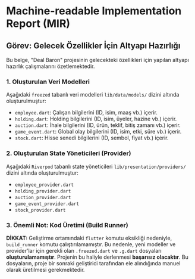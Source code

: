 # Machine-readable Implementation Report (MIR)

## Görev: Gelecek Özellikler İçin Altyapı Hazırlığı

Bu belge, "Deal Baron" projesinin gelecekteki özellikleri için yapılan altyapı hazırlık çalışmalarını özetlemektedir.

### 1. Oluşturulan Veri Modelleri

Aşağıdaki `freezed` tabanlı veri modelleri `lib/data/models/` dizini altında oluşturulmuştur:

- `employee.dart`: Çalışan bilgilerini (ID, isim, maaş vb.) içerir.
- `holding.dart`: Holding bilgilerini (ID, isim, üyeler, hazine vb.) içerir.
- `auction.dart`: İhale bilgilerini (ID, ürün, teklif, bitiş zamanı vb.) içerir.
- `game_event.dart`: Global olay bilgilerini (ID, isim, etki, süre vb.) içerir.
- `stock.dart`: Hisse senedi bilgilerini (ID, sembol, fiyat vb.) içerir.

### 2. Oluşturulan State Yöneticileri (Provider)

Aşağıdaki `Riverpod` tabanlı state yöneticileri `lib/presentation/providers/` dizini altında oluşturulmuştur:

- `employee_provider.dart`
- `holding_provider.dart`
- `auction_provider.dart`
- `game_event_provider.dart`
- `stock_provider.dart`

### 3. Önemli Not: Kod Üretimi (Build Runner)

**DİKKAT:** Geliştirme ortamındaki `flutter` komutu eksikliği nedeniyle, `build_runner` komutu çalıştırılamamıştır. Bu nedenle, yeni modeller ve provider'lar için gerekli olan `.freezed.dart` ve `.g.dart` dosyaları **oluşturulamamıştır**. Projenin bu haliyle derlenmesi **başarısız olacaktır**. Bu dosyaların, proje bir sonraki geliştirici tarafından ele alındığında manuel olarak üretilmesi gerekmektedir.